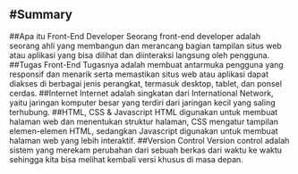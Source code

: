 #Summary
---
##Apa itu Front-End Developer
Seorang front-end developer adalah seorang ahli yang membangun dan merancang bagian tampilan situs web atau aplikasi yang bisa dilihat dan diinteraksi langsung oleh pengguna.
##Tugas Front-End
Tugasnya adalah membuat antarmuka pengguna yang responsif dan menarik serta memastikan situs web atau aplikasi dapat diakses di berbagai jenis perangkat, termasuk desktop, tablet, dan ponsel cerdas.
##Internet
Internet adalah singkatan dari International Network, yaitu jaringan komputer besar yang terdiri dari jaringan kecil yang saling terhubung.
##HTML, CSS & Javascript
HTML digunakan untuk membuat halaman web dan menentukan struktur halaman, CSS mengatur tampilan elemen-elemen HTML, sedangkan Javascript digunakan untuk membuat halaman web yang lebih interaktif.
##Version Control
Version control adalah sistem yang merekam perubahan dari sebuah berkas dari waktu ke waktu sehingga kita bisa melihat kembali versi khusus di masa depan.